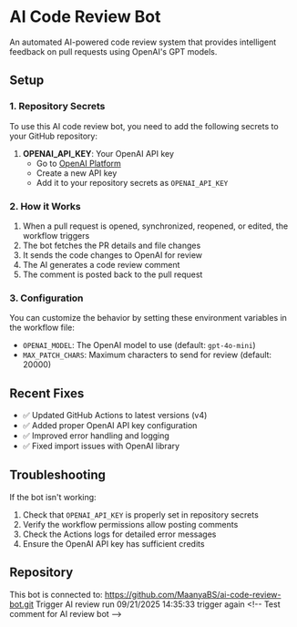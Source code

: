 # AI Code Review Bot

An automated AI-powered code review system that provides intelligent feedback on pull requests using OpenAI's GPT models.

## Setup

### 1. Repository Secrets

To use this AI code review bot, you need to add the following secrets to your GitHub repository:

1. **OPENAI_API_KEY**: Your OpenAI API key
   - Go to [OpenAI Platform](https://platform.openai.com/api-keys)
   - Create a new API key
   - Add it to your repository secrets as `OPENAI_API_KEY`

### 2. How it Works

1. When a pull request is opened, synchronized, reopened, or edited, the workflow triggers
2. The bot fetches the PR details and file changes
3. It sends the code changes to OpenAI for review
4. The AI generates a code review comment
5. The comment is posted back to the pull request

### 3. Configuration

You can customize the behavior by setting these environment variables in the workflow file:

- `OPENAI_MODEL`: The OpenAI model to use (default: `gpt-4o-mini`)
- `MAX_PATCH_CHARS`: Maximum characters to send for review (default: 20000)

## Recent Fixes

- ✅ Updated GitHub Actions to latest versions (v4)
- ✅ Added proper OpenAI API key configuration
- ✅ Improved error handling and logging
- ✅ Fixed import issues with OpenAI library

## Troubleshooting

If the bot isn't working:

1. Check that `OPENAI_API_KEY` is properly set in repository secrets
2. Verify the workflow permissions allow posting comments
3. Check the Actions logs for detailed error messages
4. Ensure the OpenAI API key has sufficient credits

## Repository

This bot is connected to: https://github.com/MaanyaBS/ai-code-review-bot.git
T r i g g e r   A I   r e v i e w   r u n   0 9 / 2 1 / 2 0 2 5   1 4 : 3 5 : 3 3  
 t r i g g e r   a g a i n  
  
 < ! - -   T e s t   c o m m e n t   f o r   A I   r e v i e w   b o t   - - >  
 